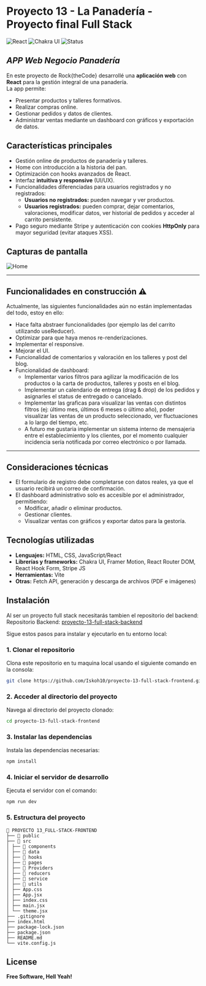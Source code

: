 # Proyecto 13 - La Panadería - Proyecto final Full Stack

![React](https://img.shields.io/badge/React-19.1.0-blue)
![Chakra UI](https://img.shields.io/badge/Chakra_UI-2.10.9-319795)
![Status](https://img.shields.io/badge/Status-In%20Progress-orange)

## _APP Web Negocio Panadería_

En este proyecto de Rock{theCode} desarrollé una **aplicación web** con **React** para la gestión integral de una panadería.  
La app permite:

- Presentar productos y talleres formativos.
- Realizar compras online.
- Gestionar pedidos y datos de clientes.
- Administrar ventas mediante un dashboard con gráficos y exportación de datos.

## Características principales

- Gestión online de productos de panadería y talleres.
- Home con introducción a la historia del pan.
- Optimización con hooks avanzados de React.
- Interfaz **intuitiva y responsive** (UI/UX).
- Funcionalidades diferenciadas para usuarios registrados y no registrados:
  - **Usuarios no registrados:** pueden navegar y ver productos.
  - **Usuarios registrados:** pueden comprar, dejar comentarios, valoraciones, modificar datos, ver historial de pedidos y acceder al carrito persistente.
- Pago seguro mediante Stripe y autenticación con cookies **HttpOnly** para mayor seguridad (evitar ataques XSS).

## Capturas de pantalla

![Home](/screenshots/home.png)

---

## Funcionalidades en construcción ⚠️

Actualmente, las siguientes funcionalidades aún no están implementadas del todo, estoy en ello:

- Hace falta abstraer funcionalidades (por ejemplo las del carrito utilizando useReducer).
- Optimizar para que haya menos re-renderizaciones.
- Implementar el responsive.
- Mejorar el UI.
- Funcionalidad de comentarios y valoración en los talleres y post del blog.
- Funcionalidad de dashboard:
  - Implementar varios filtros para agilizar la modificación de los productos o la carta de productos, talleres y posts en el blog.
  - Implementar un calendario de entrega (drag & drop) de los pedidos y asignarles el status de entregado o cancelado.
  - Implementar las graficas para visualizar las ventas con distintos filtros (ej: último mes, últimos 6 meses o último año), poder visualizar las ventas de un producto seleccionado, ver fluctuaciones a lo largo del tiempo, etc.
  - A futuro me gustaria implementar un sistema interno de mensajeria entre el establecimiento y los clientes, por el momento cualquier incidencia sería notificada por correo electrónico o por llamada.

---

## Consideraciones técnicas

- El formulario de registro debe completarse con datos reales, ya que el usuario recibirá un correo de confirmación.
- El dashboard administrativo solo es accesible por el administrador, permitiendo:
  - Modificar, añadir o eliminar productos.
  - Gestionar clientes.
  - Visualizar ventas con gráficos y exportar datos para la gestoría.

## Tecnologías utilizadas

- **Lenguajes:** HTML, CSS, JavaScript/React
- **Librerías y frameworks:** Chakra UI, Framer Motion, React Router DOM, React Hook Form, Stripe JS
- **Herramientas:** Vite
- **Otras:** Fetch API, generación y descarga de archivos (PDF e imágenes)

## Instalación

Al ser un proyecto full stack necesitarás tambien el repositorio del backend:
Repositorio Backend: [proyecto-13-full-stack-backend](https://github.com/Iskoh10/proyecto-13-full-stack-backend)

Sigue estos pasos para instalar y ejecutarlo en tu entorno local:

### 1. Clonar el repositorio

Clona este repositorio en tu maquina local usando el siguiente comando en la consola:

```sh
git clone https://github.com/Iskoh10/proyecto-13-full-stack-frontend.git
```

### 2. Acceder al directorio del proyecto

Navega al directorio del proyecto clonado:

```sh
cd proyecto-13-full-stack-frontend
```

### 3. Instalar las dependencias

Instala las dependencias necesarias:

```sh
npm install
```

### 4. Iniciar el servidor de desarrollo

Ejecuta el servidor con el comando:

```sh
npm run dev
```

### 5. Estructura del proyecto

```
📁 PROYECTO 13_FULL-STACK-FRONTEND
├── 📁 public
├── 📁 src
│ ├── 📁 components
│ ├── 📁 data
│ ├── 📁 hooks
│ ├── 📁 pages
│ ├── 📁 Providers
│ ├── 📁 reducers
│ ├── 📁 service
│ ├── 📁 utils
│ ├── App.css
│ ├── App.jsx
│ ├── index.css
│ ├── main.jsx
│ └── theme.jsx
├── .gitignore
├── index.html
├── package-lock.json
├── package.json
├── README.md
└── vite.config.js
```

## License

**Free Software, Hell Yeah!**
